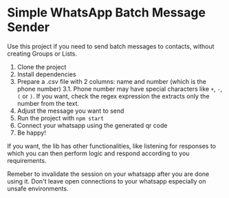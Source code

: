# Simple WhatsApp Batch Message Sender

Use this project if you need to send batch messages to contacts, without creating Groups or Lists.

1. Clone the project
2. Install dependencies
3. Prepare a .csv file with 2 columns: name and number (which is the phone number)
    3.1. Phone number may have special characters like `+`, `-`, `(` or `)`. If you want, check the regex expression the extracts only the number from the text.
4. Adjust the message you want to send
5. Run the project with `npm start`
6. Connect your whatsapp using the generated qr code
7. Be happy!

If you want, the lib has other functionalities, like listening for responses to which you can then perform logic and respond according to you requirements.

Remeber to invalidate the session on your whatsapp after you are done using it. Don't leave open connections to your whatsapp especially on unsafe environments.
